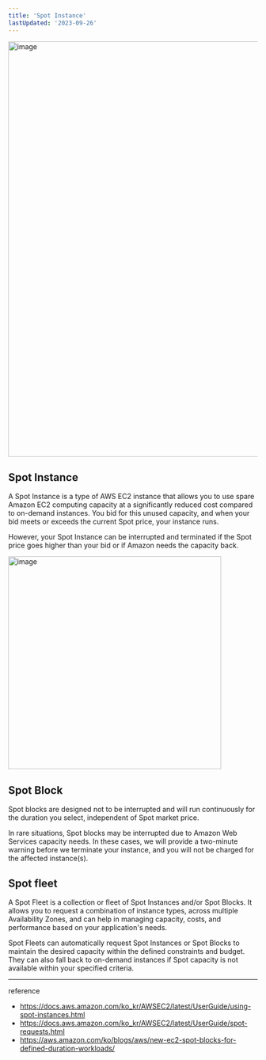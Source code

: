 ```yaml
---
title: 'Spot Instance'
lastUpdated: '2023-09-26'
---
```

<img width="839" alt="image" src="https://github.com/rlaisqls/TIL/assets/81006587/d6216964-7b4a-4eab-8c34-f21af466f893">

## Spot Instance

A Spot Instance is a type of AWS EC2 instance that allows you to use spare Amazon EC2 computing capacity at a significantly reduced cost compared to on-demand instances. You bid for this unused capacity, and when your bid meets or exceeds the current Spot price, your instance runs.

However, your Spot Instance can be interrupted and terminated if the Spot price goes higher than your bid or if Amazon needs the capacity back.

<img width="430" alt="image" src="https://github.com/rlaisqls/TIL/assets/81006587/543ba9be-42a6-41fa-9c0e-f4447907e3ef">

## Spot Block

Spot blocks are designed not to be interrupted and will run continuously for the duration you select, independent of Spot market price.

In rare situations, Spot blocks may be interrupted due to Amazon Web Services capacity needs. In these cases, we will provide a two-minute warning before we terminate your instance, and you will not be charged for the affected instance(s).

## Spot fleet

A Spot Fleet is a collection or fleet of Spot Instances and/or Spot Blocks. It allows you to request a combination of instance types, across multiple Availability Zones, and can help in managing capacity, costs, and performance based on your application's needs.

Spot Fleets can automatically request Spot Instances or Spot Blocks to maintain the desired capacity within the defined constraints and budget. They can also fall back to on-demand instances if Spot capacity is not available within your specified criteria.

---
reference
- https://docs.aws.amazon.com/ko_kr/AWSEC2/latest/UserGuide/using-spot-instances.html
- https://docs.aws.amazon.com/ko_kr/AWSEC2/latest/UserGuide/spot-requests.html
- https://aws.amazon.com/ko/blogs/aws/new-ec2-spot-blocks-for-defined-duration-workloads/